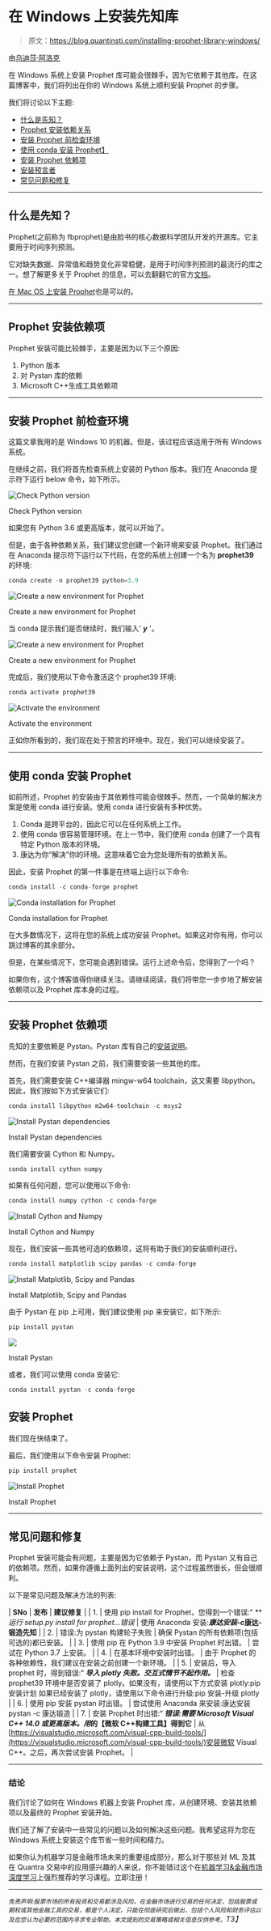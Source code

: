 # 在 Windows 上安装先知库

> 原文：<https://blog.quantinsti.com/installing-prophet-library-windows/>

由[乌迪莎·阿洛克](http://www.linkedin.com/in/udisha-alok)

在 Windows 系统上安装 Prophet 库可能会很棘手，因为它依赖于其他库。在这篇博客中，我们将列出在你的 Windows 系统上顺利安装 Prophet 的步骤。

我们将讨论以下主题:

*   [什么是先知？](#what-is-prophet)
*   [Prophet 安装依赖关系](#prophet-installation-dependencies)
*   [安装 Prophet 前检查环境](#checking-the-environment-before-installing-prophet)
*   [使用 conda 安装 Prophet】](#prophet-installation-using-conda)
*   [安装 Prophet 依赖项](#installing-prophet-dependencies)
*   [安装预言者](#installing-prophet)
*   [常见问题和修复](#common-issues-and-fixes)

* * *

## 什么是先知？

Prophet(之前称为 fbprophet)是由脸书的核心数据科学团队开发的开源库。它主要用于时间序列预测。

它对缺失数据、异常值和趋势变化非常稳健，是用于时间序列预测的最流行的库之一。想了解更多关于 Prophet 的信息，可以去翻翻它的官方[文档](https://facebook.github.io/prophet/)。

[在 Mac OS 上安装 Prophet](/installing-prophet-library-mac/)也是可以的。

* * *

## Prophet 安装依赖项

Prophet 安装可能比较棘手，主要是因为以下三个原因:

1.  Python 版本
2.  对 Pystan 库的依赖
3.  Microsoft C++生成工具依赖项

* * *

## 安装 Prophet 前检查环境

这篇文章我用的是 Windows 10 的机器。但是，该过程应该适用于所有 Windows 系统。

在继续之前，我们将首先检查系统上安装的 Python 版本。我们在 Anaconda 提示符下运行 below 命令，如下所示。

![Check Python version](img/ccc82e2d55286f54205c91736741b008.png)

Check Python version



如果您有 Python 3.6 或更高版本，就可以开始了。

但是，由于各种依赖关系，我们建议您创建一个新环境来安装 Prophet。我们通过在 Anaconda 提示符下运行以下代码，在您的系统上创建一个名为 **prophet39** 的环境:

```py
conda create -n prophet39 python=3.9
```

![Create a new environment for Prophet](img/de70fea4e3e6c9da7b3c4660af7d6e93.png)

Create a new environment for Prophet



当 conda 提示我们是否继续时，我们输入' ***y*** '。

![Create a new environment for Prophet](img/84838ce0665982343a8cd83cd1a3ad78.png)

Create a new environment for Prophet



完成后，我们使用以下命令激活这个 prophet39 环境:

```py
conda activate prophet39
```

![Activate the environment](img/d0c56c06d1839e6a782ed83c2278bec7.png)

Activate the environment



正如你所看到的，我们现在处于预言的环境中。现在，我们可以继续安装了。

* * *

## 使用 conda 安装 Prophet

如前所述，Prophet 的安装由于其依赖性可能会很棘手。然而，一个简单的解决方案是使用 conda 进行安装。使用 conda 进行安装有多种优势。

1.  Conda 是跨平台的，因此它可以在任何系统上工作。
2.  使用 conda 很容易管理环境。在上一节中，我们使用 conda 创建了一个具有特定 Python 版本的环境。
3.  康达为你“解决”你的环境。这意味着它会为您处理所有的依赖关系。

因此，安装 Prophet 的第一件事是在终端上运行以下命令:

```py
conda install -c conda-forge prophet
```

![Conda installation for Prophet](img/64a9568456b978da1af861ee68083910.png)

Conda installation for Prophet



在大多数情况下，这将在您的系统上成功安装 Prophet。如果这对你有用，你可以跳过博客的其余部分。

但是，在某些情况下，您可能会遇到错误。运行上述命令后，您得到了一个吗？

如果你有，这个博客值得你继续关注。请继续阅读，我们将带您一步步地了解安装依赖项以及 Prophet 库本身的过程。

* * *

## 安装 Prophet 依赖项

先知的主要依赖是 Pystan。Pystan 库有自己的[安装说明](https://pystan2.readthedocs.io/en/latest/windows.html?msclkid=eb5dcb49ac2511ec829bf25d2eab26d6)。

然而，在我们安装 Pystan 之前，我们需要安装一些其他的库。

首先，我们需要安装 C++编译器 mingw-w64 toolchain，这又需要 libpython。因此，我们按如下方式安装它们:

```py
conda install libpython m2w64-toolchain -c msys2
```

![Install Pystan dependencies](img/dbe01bd3260fdc7b9248f3aae269fc3d.png)

Install Pystan dependencies



我们需要安装 Cython 和 Numpy。

```py
conda install cython numpy
```

如果有任何问题，您可以使用以下命令:

```py
conda install numpy cython -c conda-forge
```

![Install Cython and Numpy](img/989ecaed9c77642834f02dc0a04c6a2b.png)

Install Cython and Numpy



现在，我们安装一些其他可选的依赖项，这将有助于我们的安装顺利进行。

```py
conda install matplotlib scipy pandas -c conda-forge
```

![Install Matplotlib, Scipy and Pandas](img/f198676ab250c24dfdcc5c82d17c6c0c.png)

Install Matplotlib, Scipy and Pandas



由于 Pystan 在 pip 上可用，我们建议使用 pip 来安装它，如下所示:

```py
pip install pystan
```

![](img/309f01045d95ece41e38f49cf3bb4057.png)

Install Pystan



或者，我们可以使用 conda 安装它:

```py
conda install pystan -c conda-forge
```

## 安装 Prophet

我们现在快结束了。

最后，我们使用以下命令安装 Prophet:

```py
pip install prophet
```

![Install Prophet](img/3a95d009b3db90d414e559213bf4fd85.png)

Install Prophet



* * *

## 常见问题和修复

Prophet 安装可能会有问题，主要是因为它依赖于 Pystan，而 Pystan 又有自己的依赖项。然而，如果你遵循上面列出的安装说明，这个过程虽然很长，但会很顺利。

以下是常见问题及解决方法的列表:

| **SNo** | **发布** | **建议修复** |
| 1. | 使用 pip install for Prophet，您得到一个错误:" ***运行 setup.py install for prophet...*错误** | 使用 Anaconda 安装:***康达安装-c*康达-锻造先知** |
| 2. | 错误:为 pystan 构建轮子失败 | 确保 Pystan 的所有依赖项(包括可选的)都已安装。 |
| 3. | 使用 pip 在 Python 3.9 中安装 Prophet 时出错。 | 尝试在 Python 3.7 上安装。 |
| 4. | 在基本环境中安装时出错。 | 由于 Prophet 的各种依赖性，我们建议在安装之前创建一个新环境。 |
| 5. | 安装后，导入 prophet 时，得到错误:“ ***导入 plotly 失败。交互式情节不起作用。*** | 检查 prophet39 环境中是否安装了 plotly。如果没有，请使用以下方式安装 plotly:pip 安装计划
如果已经安装了 plotly，请使用以下命令进行升级:pip 安装-升级 plotly |
| 6. | 使用 pip 安装 pystan 时出错。 | 尝试使用 Anaconda 来安装:康达安装 pystan -c 康达锻造 |
| 7. | 安装 Prophet 时出错:“ ***错误:需要 Microsoft Visual C++ 14.0 或更高版本。用*的【微软 C++构建工具】得到它** | 从[https://visualstudio.microsoft.com/visual-cpp-build-tools/](https://visualstudio.microsoft.com/visual-cpp-build-tools/)安装微软 Visual C++。之后，再次尝试安装 Prophet。 |

* * *

### 结论

我们讨论了如何在 Windows 机器上安装 Prophet 库，从创建环境、安装其依赖项以及最终的 Prophet 安装开始。

我们还了解了安装中一些常见的问题以及如何解决这些问题。我希望这将为您在 Windows 系统上安装这个库节省一些时间和精力。

如果你认为机器学习是金融市场未来的重要组成部分，那么对于那些对 ML 及其在 Quantra 交易中的应用感兴趣的人来说，你不能错过这个在[机器学习&金融市场深度学习](https://quantra.quantinsti.com/learning-track/machine-learning-deep-learning-in-financial-markets)上强烈推荐的学习课程。立即注册！

* * *

*<small>免责声明:股票市场的所有投资和交易都涉及风险。在金融市场进行交易的任何决定，包括股票或期权或其他金融工具的交易，都是个人决定，只能在彻底研究后做出，包括个人风险和财务评估以及在您认为必要的范围内寻求专业帮助。本文提到的交易策略或相关信息仅供参考。</small>T3】*